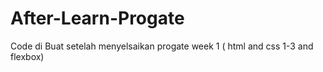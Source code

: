 # After-Learn-Progate
Code di Buat setelah  menyelsaikan progate week 1 ( html and css 1-3 and flexbox) 
